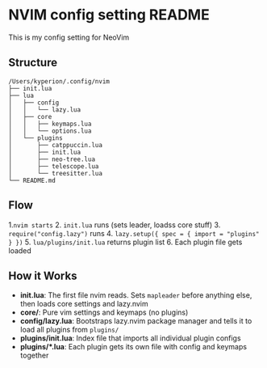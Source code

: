 # NVIM config setting README
This is my config setting for NeoVim


## Structure
```
/Users/kyperion/.config/nvim
├── init.lua
├── lua
│   ├── config
│   │   └── lazy.lua
│   ├── core
│   │   ├── keymaps.lua
│   │   └── options.lua
│   └── plugins
│       ├── catppuccin.lua
│       ├── init.lua
│       ├── neo-tree.lua
│       ├── telescope.lua
│       └── treesitter.lua
└── README.md
```
## Flow
1.`nvim starts`
2. `init.lua` runs (sets leader, loadss core stuff)
3. `require("config.lazy")` runs
4. `lazy.setup({ spec = { import = "plugins" } })`
5. `lua/plugins/init.lua` returns plugin list
6. Each plugin file gets loaded

## How it Works
- **init.lua**: The first file nvim reads. Sets `mapleader` before anything else, then loads core settings and lazy.nvim
- **core/**: Pure vim settings and keymaps (no plugins)
- **config/lazy.lua**: Bootstraps lazy.nvim package manager and tells it to load all plugins from `plugins/`
- **plugins/init.lua**: Index file that imports all individual plugin configs
- **plugins/*.lua**: Each plugin gets its own file with config and keymaps together
